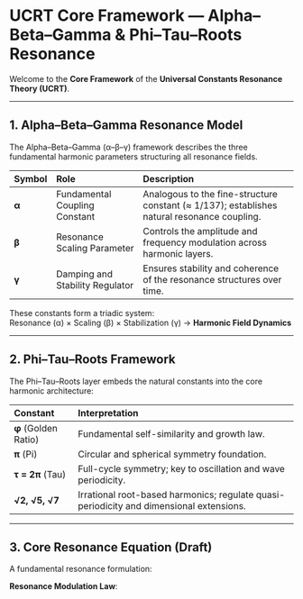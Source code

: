 # UCRT Core Framework — Alpha–Beta–Gamma & Phi–Tau–Roots Resonance

Welcome to the **Core Framework** of the **Universal Constants Resonance Theory (UCRT)**.

---

## 1. Alpha–Beta–Gamma Resonance Model

The Alpha–Beta–Gamma (α–β–γ) framework describes the three fundamental harmonic parameters structuring all resonance fields.

| Symbol      | Role                               | Description                                                                 |
|:------------|:-----------------------------------|:----------------------------------------------------------------------------|
| **α**       | Fundamental Coupling Constant      | Analogous to the fine-structure constant (≈ 1/137); establishes natural resonance coupling. |
| **β**       | Resonance Scaling Parameter        | Controls the amplitude and frequency modulation across harmonic layers.    |
| **γ**       | Damping and Stability Regulator    | Ensures stability and coherence of the resonance structures over time.     |

These constants form a triadic system:  
Resonance (α) × Scaling (β) × Stabilization (γ) → **Harmonic Field Dynamics**

---

## 2. Phi–Tau–Roots Framework

The Phi–Tau–Roots layer embeds the natural constants into the core harmonic architecture:

| Constant       | Interpretation                                                     |
|:---------------|:--------------------------------------------------------------------|
| **φ** (Golden Ratio) | Fundamental self-similarity and growth law.                          |
| **π** (Pi)           | Circular and spherical symmetry foundation.                        |
| **τ = 2π** (Tau)     | Full-cycle symmetry; key to oscillation and wave periodicity.        |
| **√2, √5, √7**       | Irrational root-based harmonics; regulate quasi-periodicity and dimensional extensions. |

---

## 3. Core Resonance Equation (Draft)

A fundamental resonance formulation:

**Resonance Modulation Law**:
